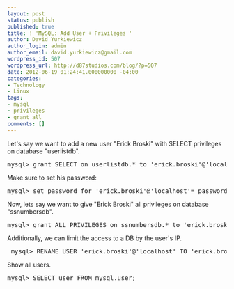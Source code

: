 ```yaml
---
layout: post
status: publish
published: true
title: ! 'MySQL: Add User + Privileges '
author: David Yurkiewicz
author_login: admin
author_email: david.yurkiewicz@gmail.com
wordpress_id: 507
wordpress_url: http://d87studios.com/blog/?p=507
date: 2012-06-19 01:24:41.000000000 -04:00
categories:
- Technology
- Linux
tags:
- mysql
- privileges
- grant all
comments: []
---
```

Let's say we want to add a new user "Erick Broski" with SELECT privileges on database "userlistdb".
<pre>mysql&gt; grant SELECT on userlistdb.* to 'erick.broski'@'localhost';</pre>
Make sure to set his password:
<pre>mysql&gt; set password for 'erick.broski'@'localhost'= password('h@ckm3');</pre>
Now, lets say we want to give "Erick Broski" all privileges on database "ssnumbersdb".
<pre>mysql&gt; grant ALL PRIVILEGES on ssnumbersdb.* to 'erick.broski'@'localhost';</pre>
Additionally, we can limit the access to a DB by the user's IP.
<pre> mysql&gt; RENAME USER 'erick.broski'@'localhost' TO 'erick.broski'@'192.168.%';</pre>
Show all users.
<pre>mysql&gt; SELECT user FROM mysql.user;</pre>
&nbsp;

&nbsp;
